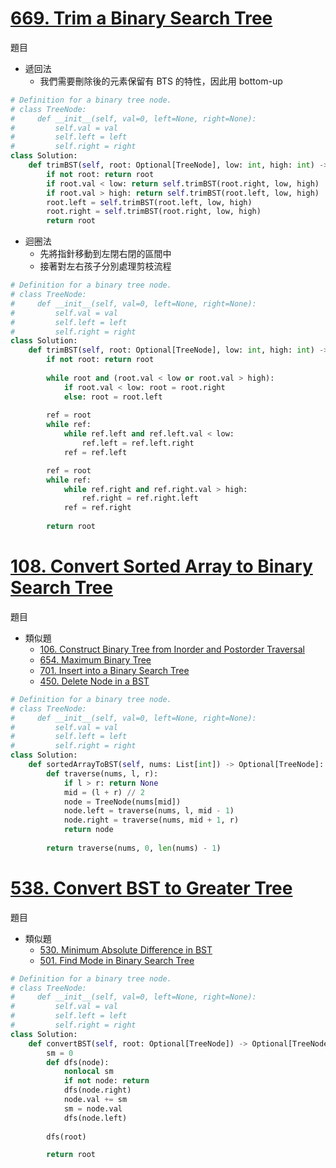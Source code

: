 # [669. Trim a Binary Search Tree](https://leetcode.com/problems/trim-a-binary-search-tree/description/)
題目

- 遞回法
  - 我們需要刪除後的元素保留有 BTS 的特性，因此用 bottom-up
```python
# Definition for a binary tree node.
# class TreeNode:
#     def __init__(self, val=0, left=None, right=None):
#         self.val = val
#         self.left = left
#         self.right = right
class Solution:
    def trimBST(self, root: Optional[TreeNode], low: int, high: int) -> Optional[TreeNode]:
        if not root: return root
        if root.val < low: return self.trimBST(root.right, low, high)
        if root.val > high: return self.trimBST(root.left, low, high)
        root.left = self.trimBST(root.left, low, high)
        root.right = self.trimBST(root.right, low, high)
        return root
```

- 迴圈法
  - 先將指針移動到左閉右閉的區間中
  - 接著對左右孩子分別處理剪枝流程
```python
# Definition for a binary tree node.
# class TreeNode:
#     def __init__(self, val=0, left=None, right=None):
#         self.val = val
#         self.left = left
#         self.right = right
class Solution:
    def trimBST(self, root: Optional[TreeNode], low: int, high: int) -> Optional[TreeNode]:
        if not root: return root
        
        while root and (root.val < low or root.val > high):
            if root.val < low: root = root.right
            else: root = root.left
        
        ref = root
        while ref:
            while ref.left and ref.left.val < low:
                ref.left = ref.left.right
            ref = ref.left

        ref = root
        while ref:
            while ref.right and ref.right.val > high:
                ref.right = ref.right.left
            ref = ref.right
        
        return root
```

# [108. Convert Sorted Array to Binary Search Tree](https://leetcode.com/problems/convert-sorted-array-to-binary-search-tree/description/)
題目

- 類似題
  - [106. Construct Binary Tree from Inorder and Postorder Traversal](https://leetcode.com/problems/construct-binary-tree-from-inorder-and-postorder-traversal/description/)
  - [654. Maximum Binary Tree](https://leetcode.com/problems/maximum-binary-tree/description/)
  - [701. Insert into a Binary Search Tree](https://leetcode.com/problems/insert-into-a-binary-search-tree/description/)
  - [450. Delete Node in a BST](https://leetcode.com/problems/delete-node-in-a-bst/description/)
```python
# Definition for a binary tree node.
# class TreeNode:
#     def __init__(self, val=0, left=None, right=None):
#         self.val = val
#         self.left = left
#         self.right = right
class Solution:
    def sortedArrayToBST(self, nums: List[int]) -> Optional[TreeNode]:
        def traverse(nums, l, r):
            if l > r: return None
            mid = (l + r) // 2
            node = TreeNode(nums[mid])
            node.left = traverse(nums, l, mid - 1)
            node.right = traverse(nums, mid + 1, r)
            return node
        
        return traverse(nums, 0, len(nums) - 1)
```

# [538. Convert BST to Greater Tree](https://leetcode.com/problems/convert-bst-to-greater-tree/description/)
題目

- 類似題
  - [530. Minimum Absolute Difference in BST](https://leetcode.com/problems/minimum-absolute-difference-in-bst/description/)
  - [501. Find Mode in Binary Search Tree](https://leetcode.com/problems/find-mode-in-binary-search-tree/description/)
```python
# Definition for a binary tree node.
# class TreeNode:
#     def __init__(self, val=0, left=None, right=None):
#         self.val = val
#         self.left = left
#         self.right = right
class Solution:
    def convertBST(self, root: Optional[TreeNode]) -> Optional[TreeNode]:
        sm = 0
        def dfs(node):
            nonlocal sm
            if not node: return
            dfs(node.right)
            node.val += sm
            sm = node.val
            dfs(node.left)
            
        dfs(root)

        return root
```